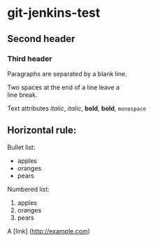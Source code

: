 # git-jenkins-test

## Second header

### Third header

Paragraphs are separated
by a blank line.

Two spaces at the end of a line leave a  
line break.  

Text attributes _italic_, *italic*, __bold__, **bold**, `monospace`

Horizontal rule:
--------
Bullet list:
  * apples
  * oranges
  * pears

Numbered list:
  1. apples
  2. oranges
  3. pears

A [link] (http://example.com)
